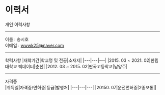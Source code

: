 # 이력서
개인 이력사항

---
이름 : 송시호   
이메일 : wwwk25@naver.com

---
학력사항 
|재학기간|학교명 및 전공|소재지|
|---|---|---|
|2015. 03 ~ 2021. 02|한림대학교 빅데이터|춘천|
|2012. 03 ~ 2015. 02|판곡고등학교|남양주|


---
자격증   
|취득일|자격증/면허증|등급|발행처|
|---|---|---|
|20150. 07|운전면허증|2종보통||


